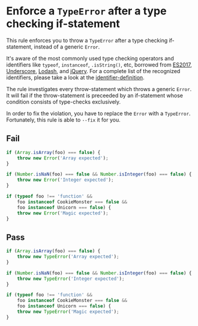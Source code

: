 # Enforce a `TypeError` after a type checking if-statement

This rule enforces you to throw a `TypeError` after a type checking if-statement, instead of a generic `Error`.

It's aware of the most commonly used type checking operators and identifiers like `typeof`, `instanceof`, `.isString()`, etc, borrowed from [ES2017](https://tc39.github.io/ecma262/), [Underscore](http://underscorejs.org), [Lodash](https://lodash.com), and [jQuery](https://jquery.com). For a complete list of the recognized identifiers, please take a look at the  [identifier-definition](https://github.com/sindresorhus/eslint-plugin-unicorn/blob/master/rules/type-error.js#L3).

The rule investigates every throw-statement which throws a generic `Error`. It will fail if the throw-statement is preceeded by an if-statement whose condition consists of type-checks exclusively.

In order to fix the violation, you have to replace the `Error` with a `TypeError`. Fortunately, this rule is able to `--fix` it for you.


## Fail

```js
if (Array.isArray(foo) === false) {
	throw new Error('Array expected');
}
```

```js
if (Number.isNaN(foo) === false && Number.isInteger(foo) === false) {
	throw new Error('Integer expected');
}
```

```js
if (typeof foo !== 'function' &&
	foo instanceof CookieMonster === false &&
	foo instanceof Unicorn === false) {
	throw new Error('Magic expected');
}
```


## Pass

```js
if (Array.isArray(foo) === false) {
	throw new TypeError('Array expected');
}
```

```js
if (Number.isNaN(foo) === false && Number.isInteger(foo) === false) {
	throw new TypeError('Integer expected');
}
```

```js
if (typeof foo !== 'function' &&
	foo instanceof CookieMonster === false &&
	foo instanceof Unicorn === false) {
	throw new TypeError('Magic expected');
}
```
